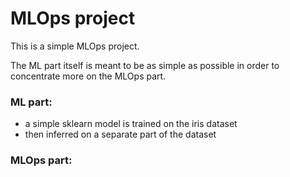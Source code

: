 # MLOps project

This is a simple MLOps project.

The ML part itself is meant to be as simple as possible in order to concentrate more on the MLOps part.

### ML part:

* a simple sklearn model is trained on the iris dataset
* then inferred on a separate part of the dataset

### MLOps part:
